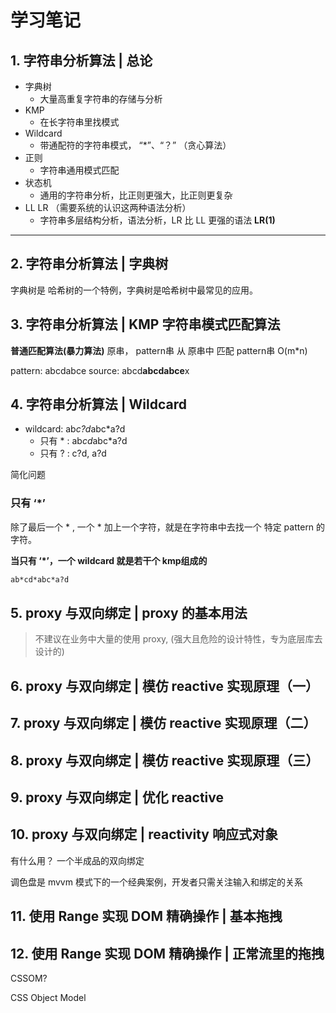 # 学习笔记

## 1. 字符串分析算法 | 总论

- 字典树
  - 大量高重复字符串的存储与分析
- KMP
  - 在长字符串里找模式
- Wildcard
  - 带通配符的字符串模式， “*”、“？”
  （贪心算法）
- 正则
  - 字符串通用模式匹配
- 状态机
  - 通用的字符串分析，比正则更强大，比正则更复杂
- LL LR （需要系统的认识这两种语法分析）
  - 字符串多层结构分析，语法分析，LR 比 LL 更强的语法
  **LR(1)**

---

## 2. 字符串分析算法 | 字典树

字典树是 哈希树的一个特例，字典树是哈希树中最常见的应用。

## 3. 字符串分析算法 | KMP 字符串模式匹配算法

**普通匹配算法(暴力算法)**
原串， pattern串
从 原串中 匹配 pattern串   O(m*n)

pattern: abcdabce
source:  abcd**abcdabce**x

## 4. 字符串分析算法 | Wildcard

- wildcard: ab*c?d*abc*a?d
  - 只有 * : ab*cd*abc*a?d
  - 只有 ? : c?d, a?d

简化问题

### 只有 ‘*’

除了最后一个 * , 
一个 * 加上一个字符，就是在字符串中去找一个 特定 pattern 的字符。

**当只有 ‘*’，一个 wildcard 就是若干个 kmp组成的**

```bash
ab*cd*abc*a?d
```

## 5. proxy 与双向绑定 | proxy 的基本用法

> 不建议在业务中大量的使用 proxy, (强大且危险的设计特性，专为底层库去设计的)



## 6. proxy 与双向绑定 | 模仿 reactive 实现原理（一）

## 7. proxy 与双向绑定 | 模仿 reactive 实现原理（二）

## 8. proxy 与双向绑定 | 模仿 reactive 实现原理（三）

## 9. proxy 与双向绑定 | 优化 reactive

## 10. proxy 与双向绑定 | reactivity 响应式对象
有什么用？
一个半成品的双向绑定

调色盘是 mvvm 模式下的一个经典案例，开发者只需关注输入和绑定的关系



## 11. 使用 Range 实现 DOM 精确操作 | 基本拖拽

## 12. 使用 Range 实现 DOM 精确操作 | 正常流里的拖拽

CSSOM?

CSS Object Model

